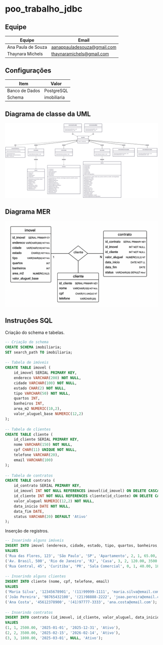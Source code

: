 # poo_trabalho_jdbc

## Equipe

| Equipe   | Email    |
|----------|----------|
| Ana Paula de Souza  | aanappauladesouza@gmail.com |
| Thaynara Michels    | thaynaramichels@gmail.com   |

## Configurações

| Item           | Valor       |
|----------------|-----------  |
| Banco de Dados | PostgreSQL  |
| Schema         | imobiliaria |

## Diagrama de classe da UML

![Diagrama de classe](/classeUML.png)

## Diagrama MER


![MER](/diagramaMER.png)

## Instruções SQL

Criação do schema e tabelas.
```SQL
-- Criação do schema 
CREATE SCHEMA imobiliaria;
SET search_path TO imobiliaria;

-- Tabela de imóveis
CREATE TABLE imovel (
    id_imovel SERIAL PRIMARY KEY,
    endereco VARCHAR(200) NOT NULL,
    cidade VARCHAR(100) NOT NULL,
    estado CHAR(2) NOT NULL,
    tipo VARCHAR(50) NOT NULL, 
    quartos INT,
    banheiros INT,
    area_m2 NUMERIC(10,2),
    valor_aluguel_base NUMERIC(12,2)
);

-- Tabela de clientes
CREATE TABLE cliente (
    id_cliente SERIAL PRIMARY KEY,
    nome VARCHAR(150) NOT NULL,
    cpf CHAR(11) UNIQUE NOT NULL,
    telefone VARCHAR(20),
    email VARCHAR(100)
);

-- Tabela de contratos
CREATE TABLE contrato (
    id_contrato SERIAL PRIMARY KEY,
    id_imovel INT NOT NULL REFERENCES imovel(id_imovel) ON DELETE CASCADE,
    id_cliente INT NOT NULL REFERENCES cliente(id_cliente) ON DELETE CASCADE,
    valor_aluguel NUMERIC(12,2) NOT NULL,
    data_inicio DATE NOT NULL,
    data_fim DATE,
    status VARCHAR(20) DEFAULT 'Ativo' 
);

```

Inserção de registros.
```SQL
-- Inserindo alguns imóveis
INSERT INTO imovel (endereco, cidade, estado, tipo, quartos, banheiros, area_m2, valor_aluguel_base)
VALUES 
('Rua das Flores, 123', 'São Paulo', 'SP', 'Apartamento', 2, 1, 65.00, 2500.00),
('Av. Brasil, 500', 'Rio de Janeiro', 'RJ', 'Casa', 3, 2, 120.00, 3500.00),
('Rua Central, 45', 'Curitiba', 'PR', 'Sala Comercial', 0, 1, 40.00, 1800.00);

-- Inserindo alguns clientes
INSERT INTO cliente (nome, cpf, telefone, email)
VALUES
('Maria Silva', '12345678901', '(11)99999-1111', 'maria.silva@email.com'),
('João Pereira', '98765432100', '(21)98888-2222', 'joao.pereira@email.com'),
('Ana Costa', '45612378900', '(41)97777-3333', 'ana.costa@email.com');

-- Inserindo contratos
INSERT INTO contrato (id_imovel, id_cliente, valor_aluguel, data_inicio, data_fim, status)
VALUES
(1, 1, 2500.00, '2025-01-01', '2025-12-31', 'Ativo'),
(2, 2, 3500.00, '2025-02-15', '2026-02-14', 'Ativo'),
(3, 3, 1800.00, '2025-03-01', NULL, 'Ativo');

```
